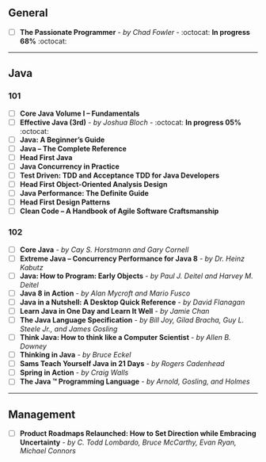 ## General

- [ ] **The Passionate Programmer** - *by Chad Fowler* - :octocat: **In progress 68%** :octocat:

---

## Java

### 101
- [ ] **Core Java Volume I – Fundamentals**
- [ ] **Effective Java (3rd)** - *by Joshua Bloch* - :octocat: **In progress 05%** :octocat:
- [ ] **Java: A Beginner’s Guide**
- [ ] **Java – The Complete Reference**
- [ ] **Head First Java**
- [ ] **Java Concurrency in Practice**
- [ ] **Test Driven: TDD and Acceptance TDD for Java Developers**
- [ ] **Head First Object-Oriented Analysis Design**
- [ ] **Java Performance: The Definite Guide**
- [ ] **Head First Design Patterns**
- [ ] **Clean Code – A Handbook of Agile Software Craftsmanship**

### 102
- [ ] **Core Java** - *by Cay S. Horstmann and Gary Cornell*
- [ ] **Extreme Java – Concurrency Performance for Java 8** - *by Dr. Heinz Kabutz*
- [ ] **Java: How to Program: Early Objects** - *by Paul J. Deitel and Harvey M. Deitel*
- [ ] **Java 8 in Action** - *by Alan Mycroft and Mario Fusco*
- [ ] **Java in a Nutshell: A Desktop Quick Reference** - *by David Flanagan*
- [ ] **Learn Java in One Day and Learn It Well** - *by Jamie Chan*
- [ ] **The Java Language Specification** - *by Bill Joy, Gilad Bracha, Guy L. Steele Jr., and James Gosling*
- [ ] **Think Java: How to think like a Computer Scientist** - *by Allen B. Downey*
- [ ] **Thinking in Java** - *by Bruce Eckel*
- [ ] **Sams Teach Yourself Java in 21 Days** - *by Rogers Cadenhead*
- [ ] **Spring in Action** - *by Craig Walls*
- [ ] **The Java ™ Programming Language** -  *by Arnold, Gosling, and Holmes*

---

## Management

- [ ] **Product Roadmaps Relaunched: How to Set Direction while Embracing Uncertainty** - *by C. Todd Lombardo, Bruce McCarthy, Evan Ryan, Michael Connors*
